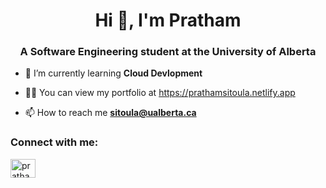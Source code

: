 <h1 align="center">Hi 👋, I'm Pratham</h1>
<h3 align="center">A Software Engineering student at the University of Alberta</h3>

- 🌱 I’m currently learning **Cloud Devlopment**

- 👨‍💻 You can view my portfolio at https://prathamsitoula.netlify.app

- 📫 How to reach me **sitoula@ualberta.ca**

<h3 align="left">Connect with me:</h3>
<p align="left">
<a href="https://linkedin.com/in/pratham-sitoula" target="blank"><img align="center" src="https://raw.githubusercontent.com/rahuldkjain/github-profile-readme-generator/master/src/images/icons/Social/linked-in-alt.svg" alt="pratham-sitoula" height="30" width="40" /></a>
</p>

